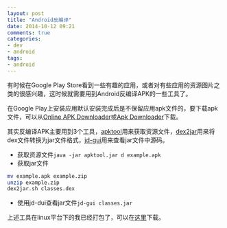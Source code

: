 ```yaml
---
layout: post
title: "Android反编译"
date: 2014-10-12 09:21
comments: true
categories: 
- dev
- android
tags:
- android
---
```

有时候在Google Play Store看到一些有趣的应用，或者对有些应用的资源图片之类的很感兴趣，这时候就需要用到Android反编译APK的一些工具了。

<!-- more -->

在Google Play上安装应用默认安装完成后是不保留应用apk文件的，要下载apk文件，可以从[Online APK Downloader](http://apkleecher.com/)或[Apk Downloader](http://apps.evozi.com/apk-downloader/)下载。

其实反编译APK主要用到3个工具，[apktool](https://code.google.com/p/android-apktool/)用来获取资源文件，[dex2jar](https://code.google.com/p/dex2jar/)用来将dex文件转换为jar文件格式，[jd-gui](http://jd.benow.ca/)用来查看jar文件中源码。

+ 获取资源文件``java -jar apktool.jar d example.apk``
+ 获取jar文件

```bash
mv example.apk example.zip
unzip example.zip
dex2jar.sh classes.dex
```

+ 使用jd-dui查看jar文件``jd-gui classes.jar``

上述工具在linux平台下的我已经打包了，可以在<a href="/downloads/files/decompile.tgz">这里</a>下载。

